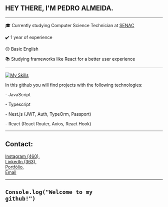 ## HEY THERE, I'M PEDRO ALMEIDA.
<hr>

<p>🎓 Currently studying Computer Science Technician at <a href="https://www.sp.senac.br/senac-sao-bernardo-do-campo" target="blank_">SENAC</a></p>
<p>✔️ 1 year of experience</p>
<p>😐 Basic English </p>
<p>📚 Studying frameworks like React for a better user experience</p>
<hr>

[![My Skills](https://skillicons.dev/icons?i=javascript,typescript,react,nest,mysql)](https://skillicons.dev)

In this github you will find projects with the following technologies:
<p>- JavaScript</p> 
<p>- Typescript</p> 
<p>- Nest.js (JWT, Auth, TypeOrm, Passport)</p>
<p>- React (React Router, Axios, React Hook)</p>


<hr>

## Contact:
<p><a href="https://www.instagram.com/pedroalm._/" target="_blank">Instagram (460), </a><br><a href="https://www.linkedin.com/in/pedroaugustosantosalmeida/" target="_blank">LinkedIn (363), </a><br>
<a href="https://psalmeida-portfolio.vercel.app/">Portfólio,</a><br>
<a href= "mailto:almeida.pedroaugusto25@gmail.com">Email</a></p>


<hr>

## <code>Console.log("Welcome to my github!")</code>
